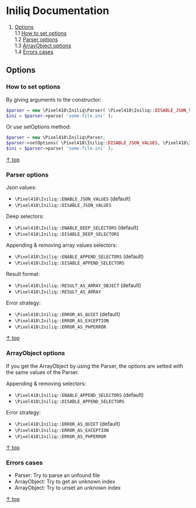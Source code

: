 Iniliq Documentation
====================

1. [Options](#options)  
1.1 [How to set options](#how-to-set-options)  
1.2 [Parser options](#parser-options)  
1.3 [ArrayObject options](#arrayobject-options)  
1.4 [Errors cases](#errors-cases)  


Options
-------

### How to set options

By giving arguments to the constructor:
```php
$parser = new \Pixel418\Iniliq\Parser( \Pixel418\Iniliq::DISABLE_JSON_VALUES, \Pixel418\Iniliq::DISABLE_DEEP_SELECTORS );
$ini = $parser->parse( 'some-file.ini' );
```

Or use setOptions method:
```php
$parser = new \Pixel418\Iniliq\Parser;
$parser->setOptions( \Pixel418\Iniliq::DISABLE_JSON_VALUES, \Pixel418\Iniliq::DISABLE_DEEP_SELECTORS );
$ini = $parser->parse( 'some-file.ini' );
```

[&uarr; top](#readme)


### Parser options

Json values:

* <code>\Pixel418\Iniliq::ENABLE_JSON_VALUES</code> (default)
* <code>\Pixel418\Iniliq::DISABLE_JSON_VALUES</code>

Deep selectors:

* <code>\Pixel418\Iniliq::ENABLE_DEEP_SELECTORS</code> (default)
* <code>\Pixel418\Iniliq::DISABLE_DEEP_SELECTORS</code>
 

Appending & removing array values selectors:

* <code>\Pixel418\Iniliq::ENABLE_APPEND_SELECTORS</code> (default)
* <code>\Pixel418\Iniliq::DISABLE_APPEND_SELECTORS</code>

Result format:

* <code>\Pixel418\Iniliq::RESULT_AS_ARRAY_OBJECT</code> (default)
* <code>\Pixel418\Iniliq::RESULT_AS_ARRAY</code>

Error strategy:

* <code>\Pixel418\Iniliq::ERROR_AS_QUIET</code> (default)
* <code>\Pixel418\Iniliq::ERROR_AS_EXCEPTION</code>
* <code>\Pixel418\Iniliq::ERROR_AS_PHPERROR</code>

[&uarr; top](#readme)


### ArrayObject options

If you get the ArrayObject by using the Parser, the options are setted with the same values of the Parser.

Appending & removing selectors:

* <code>\Pixel418\Iniliq::ENABLE_APPEND_SELECTORS</code> (default)
* <code>\Pixel418\Iniliq::DISABLE_APPEND_SELECTORS</code>

Error strategy:

* <code>\Pixel418\Iniliq::ERROR_AS_QUIET</code> (default)
* <code>\Pixel418\Iniliq::ERROR_AS_EXCEPTION</code>
* <code>\Pixel418\Iniliq::ERROR_AS_PHPERROR</code>

[&uarr; top](#readme)


### Errors cases

 * Parser: Try to parse an unfound file 
 * ArrayObject: Try to get an unknown index
 * ArrayObject: Try to unset an unknown index

[&uarr; top](#readme)
